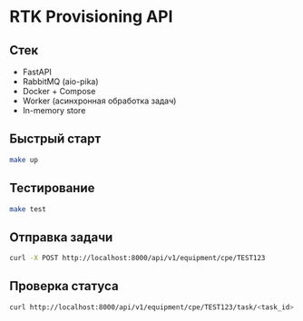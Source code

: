 
# RTK Provisioning API

## Стек
- FastAPI
- RabbitMQ (aio-pika)
- Docker + Compose
- Worker (асинхронная обработка задач)
- In-memory store

## Быстрый старт

```bash
make up
```

## Тестирование

```bash
make test
```

## Отправка задачи

```bash
curl -X POST http://localhost:8000/api/v1/equipment/cpe/TEST123
```

## Проверка статуса

```bash
curl http://localhost:8000/api/v1/equipment/cpe/TEST123/task/<task_id>
```
